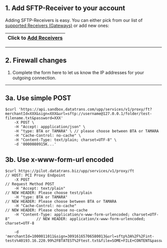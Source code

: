 ## 1. Add SFTP-Receiver to your account

Adding SFTP-Receivers is easy. You can either pick from our list of [supported Receivers \(Gateways\)](/supported_receivers.md) or add new ones:

| Click to [**Add Receivers**](https://admin.sandbox.datatrans.com/showcase/pci-proxy/add-receiver.html) |
| :--- |


---

## 2. Firewall changes

1. Complete the form here to let us know the IP addresses for your outgoing connection.

---

## 3a. Use simple POST

```
$curl 'https://api.sandbox.datatrans.com/upp/services/v1/proxy/ft?merchantId=XXX&sign=XXX&url=sftp://username@127.0.0.1/folder/test-filename.txt&password=XXX'
    -X POST \
    -H "Accept: appplication/json" \
    -H "type: BTA or TAMARA" \ // please choose between BTA or TAMARA
    -H "Cache-Control: no-cache" \
    -H "Content-Type: text/plain; charset=UTF-8" \
    -d '0000080915K...'
```

## 3b. Use x-www-form-url encoded

```
$curl https://pilot.datatrans.biz/upp/services/v1/proxy/ft                         // HOST: PCI Proxy Endpoint
    -X POST                                                                        // Request Method POST
    -H "Accept: text/plain"                                                        // NEW HEADER: Please choose test/plain
    -H "type: BTA or TAMARA"                                                       // NEW HEADER: Please choose between BTA or TAMARA
    -H "Cache-Control: no-cache"                                                   // NEW HEADER: Please choose no-cache
    -H "Content-Type: application/x-www-form-urlencoded; charset=UTF-8"            // NEW HEADER: application/x-www-form-urlencoded; charset=UTF-8

    -d 'merchantId=1000011011&sign=30916165706580013&url=sftp%3A%2F%2Fint-tests%40193.16.220.99%2FBTATEST%2Ftest.txt&file=SOME+FILE+CONTENT&password=...'
```



